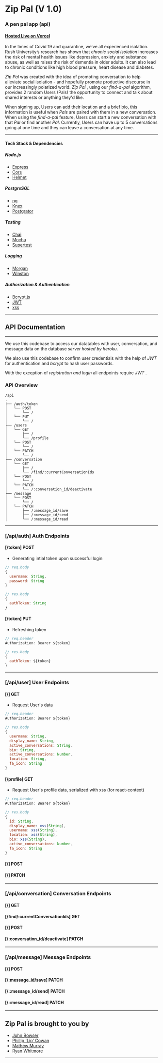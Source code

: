 # Zip Pal (V 1.0)
### A pen pal app (api)
#### [Hosted Live on Vercel](https://zippal.vercel.app/)

In the times of Covid 19 and quarantine, we’ve all experienced isolation. Rush University’s research has shown that _chronic social isolation_ increases the risk of mental health issues like depression, anxiety and substance abuse, as well as raises the risk of dementia in older adults. It can also lead to chronic conditions like high blood pressure, heart disease and diabetes.

_Zip Pal_ was created with the idea of promoting conversation to help alleviate social isolation - and hopefully promote productive discourse in our increasingly polarized world. _Zip Pal_ , using our _find-a-pal_ algorithm, provides 2 random Users (Pals) the opportunity to connect and talk about shared interests or anything they'd like. 

When signing up, Users can add their location and a brief bio, this information is useful when _Pals_ are paired with them in a new conversation. When using the _find-a-pal_ feature, Users can start a new conversation with that _Pal_ or find another _Pal_. Currently, Users can have up to 5 conversations going at one time and they can leave a conversation at any time. 

---

#### Tech Stack & Dependencies
 ##### Node.js 
  * [Express](http://expressjs.com/)
   * [Cors](https://github.com/expressjs/cors#readme)
  * [Helmet](https://helmetjs.github.io/)
 ##### PostgreSQL 
  * [pg](https://github.com/brianc/node-postgres) 
  * [Knex](https://knexjs.org/)
  * [Postgrator](https://github.com/rickbergfalk/postgrator#readme)
 ##### _Testing_
  * [Chai](http://chaijs.com/)
  * [Mocha](https://mochajs.org/)
  * [Supertest](https://github.com/visionmedia/supertest#readme)
 ##### _Logging_
  * [Morgan](https://github.com/expressjs/morgan#readme)
  * [Winston](https://github.com/winstonjs/winston#readme)
 ##### _Authorization & Authentication_
  * [Bcrypt.js](https://github.com/dcodeIO/bcrypt.js#readme)
  * [JWT](https://github.com/auth0/node-jsonwebtoken#readme)
  * [xss](https://github.com/leizongmin/js-xss) 

---
## API Documentation
---

We use this codebase to access our datatables with user, conversation, and message data on the database _server hosted by heroku_.

We also use this codebase to confirm user credentials with the help of _JWT_ for authentication and _bcrypt_ to hash user passwords. 

With the exception of _registration and login_ all endpoints require _JWT_ .

### API Overview

```text
/api
.
├── /auth/token
│   └── POST
│       └── /
│   └── PUT
│       └── /
├── /users
│   └── GET
│       ├── /
│       └── /profile
│   └── POST
│       └── /
│   └── PATCH
│       └── /
├── /conversation
│   └── GET
│       ├── /
│       └── /find/:currentConversationIds
│   └── POST
│       └── /
│   └── PATCH
│       └── /:conversation_id/deactivate
├── /message
│   └── POST
│       └── /
│   └── PATCH
│       ├── /:message_id/save
│       ├── /:message_id/send
│       └── /:message_id/read
```
--- 

### [/api/auth] Auth Endpoints 

#### [/token] POST 
  * Generating intial token upon successful login

```js
// req.body
{
  username: String,
  password: String
}

// res.body
{
  authToken: String
}
```
#### [/token] PUT 
  * Refreshing token
```js
// req.header
Authorization: Bearer ${token}

// res.body
{
  authToken: ${token}
}
```
---

### [/api/user] User Endpoints 

#### [/] GET 
  * Request User's data

```js
// req.header
Authorization: Bearer ${token}

// res.body
{
  username: String,
  display_name: String,
  active_conversations: String,
  bio: String,
  active_conversations: Number,
  location: String,
  fa_icon: String
}
```

#### [/profile] GET
  * Request User's profile data, serialized with xss (for react-context)

```js
// req.header
Authorization: Bearer ${token}

// res.body
{
  id: String,
  display_name: xss(String),
  username: xss(String),
  location: xss(String),
  bio: xss(String),
  active_conversations: Number,
  fa_icon: String
}
```

#### [/] POST

#### [/] PATCH

---
### [/api/conversation] Conversation Endpoints

#### [/] GET 

#### [/find/:currentConversationIds] GET

#### [/] POST

#### [/:conversation_id/deactivate] PATCH

---

### [/api/message] Message Endpoints

#### [/] POST

#### [/:message_id/save] PATCH

#### [/::message_id/send] PATCH

#### [/::message_id/read] PATCH

---

## Zip Pal is brought to you by 

* [John Bowser](https://github.com/jgbowser)
* [Phillip 'Lip' Cowan](https://github.com/lipcowan)
* [Mathew Murray](https://github.com/MathewMurray)
* [Ryan Whitmore](https://github.com/warptrail)

--- 
